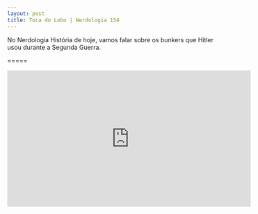 ```yaml
---
layout: post
title: Toca do Lobo | Nerdologia 154
---
```


No Nerdologia História de hoje, vamos falar sobre os bunkers que Hitler usou durante a Segunda Guerra.

=====

<iframe width="560" height="315" src="https://www.youtube.com/embed/6EuSGW8VOXI" frameborder="0" allowfullscreen></iframe>
